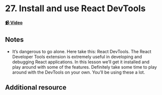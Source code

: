 # 27. Install and use React DevTools

#### [📹 Video]()

## Notes

- It’s dangerous to go alone. Here take this: React DevTools. The React Developer Tools extension is extremely useful in developing and debugging React applications. In this lesson we’ll get it installed and play around with some of the features. Definitely take some time to play around with the DevTools on your own. You’ll be using these a lot.

## Additional resource
